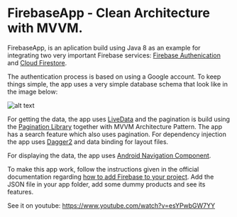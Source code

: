 # FirebaseApp - Clean Architecture with MVVM.

FirebaseApp, is an aplication build using Java 8 as an example for integrating two very important Firebase services: [Firebase Authenication](https://firebase.google.com/docs/auth) and [Cloud Firestore](https://firebase.google.com/docs/firestore).

The authentication process is based on using a Google account. To keep things simple, the app uses a very simple database schema that look like in the image below:

![alt text](https://i.ibb.co/rkmLvqY/Db.jpg)

For getting the data, the app uses [LiveData](https://developer.android.com/topic/libraries/architecture/livedata) and the pagination is build using the [Pagination Library](https://developer.android.com/topic/libraries/architecture/paging) together with MVVM Architecture Pattern. The app has a search feature which also uses pagination. For dependency injection the app uses [Dagger2](https://dagger.dev/) and data binding for layout files.

For displaying the data, the app uses [Android Navigation Component](https://developer.android.com/guide/navigation/navigation-getting-started).

To make this app work, follow the instructions given in the official documentation regarding [how to add Firebase to your project](https://firebase.google.com/docs/android/setup). Add the JSON file in your app folder, add some dummy products and see its features.

See it on youtube: https://www.youtube.com/watch?v=esYPwbGW7YY
